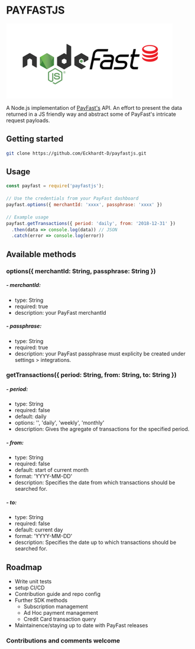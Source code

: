 # PAYFASTJS

<img style="max-width: 100%; margin: 0 auto" src="./assets/NodeFast.png">

A Node.js implementation of [PayFast's](https://www.payfast.co.za) API. An effort to present the data returned in a JS friendly way and abstract some of PayFast's intricate request payloads.

## Getting started

```bash
git clone https://github.com/Eckhardt-D/payfastjs.git
```

## Usage

```js
const payfast = require('payfastjs');

// Use the credentials from your PayFast dashboard
payfast.options({ merchantId: 'xxxx', passphrase: 'xxxx' })

// Example usage
payfast.getTransactions({ period: 'daily', from: '2018-12-31' })
  .then(data => console.log(data)) // JSON
  .catch(error => console.log(error))
```

## Available methods

### options({ merchantId: String, passphrase: String })

##### - merchantId:
  - type: String
  - required: true
  - description: your PayFast merchantId

##### - passphrase:
  - type: String
  - required: true
  - description: your PayFast passphrase must explicity be created under settings > integrations.

### getTransactions({ period: String, from: String, to: String })

##### - period:
  - type: String
  - required: false
  - default: daily
  - options: '', 'daily', 'weekly', 'monthly'
  - description: Gives the agregate of transactions for the specified period.

##### - from:
  - type: String
  - required: false
  - default: start of current month
  - format: 'YYYY-MM-DD'
  - description: Specifies the date from which transactions should be searched for.

##### - to:
  - type: String
  - required: false
  - default: current day
  - format: 'YYYY-MM-DD'
  - description: Specifies the date up to which transactions should be searched for.


## Roadmap

  - Write unit tests
  - setup CI/CD
  - Contribution guide and repo config
  - Further SDK methods
    - Subscription management
    - Ad Hoc payment management
    - Credit Card transaction query
  - Maintainence/staying up to date with PayFast releases

### Contributions and comments welcome